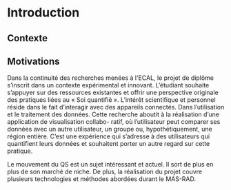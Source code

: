 # Introduction## Contexte## MotivationsDans la continuité des recherches menées à l'ECAL, le projet de diplôme s’inscrit dans un contexte expérimental et innovant. L’étudiant souhaite s’appuyer sur des ressources existantes et offrir une perspective originale des pratiques liées au « Soi quantifié ».L’intérêt scientifique et personnel réside dans le fait d’interagir avec des appareils connectés. Dans l’utilisation et le traitement des données. Cette recherche aboutit à la réalisation d’une application de visualisation collabo- ratif, où l’utilisateur peut comparer ses données avec un autre utilisateur, un groupe ou, hypothétiquement, une région entière. C’est une expérience qui s’adresse à des utilisateurs qui quantifient leurs données et souhaitent porter un autre regard sur cette pratique.Le mouvement du QS est un sujet intéressant et actuel. Il sort de plus en plus de son marché de niche. De plus, la réalisation du projet couvre plusieurs technologies et méthodes abordées durant le MAS-RAD.